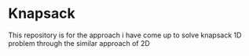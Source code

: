 # Knapsack
This repository is for the approach i have come up to solve knapsack 1D problem through the similar approach of 2D
